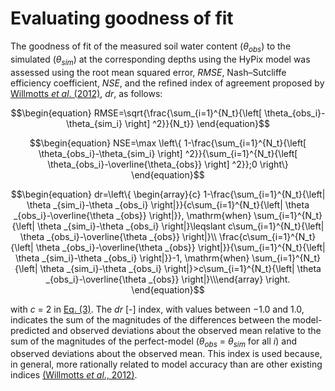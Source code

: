 <!-- MathJax -->
  <script type="text/x-mathjax-config">
    MathJax.Hub.Config({
		     TeX: {
      equationNumbers: {
        autoNumber: "AMS"
      }
    },
      tex2jax: {
        skipTags: ['script', 'noscript', 'style', 'textarea', 'pre'],
        inlineMath: [['$','$']]
      }
    });
  </script>
<script id="MathJax-script" async src="https://cdn.mathjax.org/mathjax/latest/MathJax.js?config=TeX-MML-AM_CHTML"></script>


# Evaluating goodness of fit

The goodness of fit of the measured soil water content ($θ_{obs}$) to the simulated ($θ_{sim}$) at the corresponding depths using the HyPix model was assessed using the root mean squared error, $RMSE$, Nash–Sutcliffe efficiency coefficient, $NSE$, and the refined index of agreement proposed by [Willmotts *et al*. (2012)](#_ENDREF_48), $dr$, as follows:   

$$\begin{equation}
RMSE=\sqrt{\frac{\sum_{i=1}^{N_t}{\left[ \theta_{obs_i}-\theta_{sim_i} \right] ^2}}{N_t}}
\end{equation}$$

$$\begin{equation}
NSE=\max \left\{ 1-\frac{\sum_{i=1}^{N_t}{\left[ \theta_{obs_i}-\theta_{sim_i} \right] ^2}}{\sum_{i=1}^{N_t}{\left[ \theta_{obs_i}-\overline{\theta_{obs}} \right] ^2}};0 \right\}
\end{equation}$$

$$\begin{equation}
dr=\left\{ \begin{array}{c}	1-\frac{\sum_{i=1}^{N_t}{\left| \theta _{sim_i}-\theta _{obs_i} \right|}}{c\sum_{i=1}^{N_t}{\left| \theta _{obs_i}-\overline{\theta _{obs}} \right|}}, \mathrm{when} \sum_{i=1}^{N_t}{\left| \theta _{sim_i}-\theta _{obs_i} \right|}\leqslant c\sum_{i=1}^{N_t}{\left| \theta _{obs_i}-\overline{\theta _{obs}} \right|}\\	\frac{c\sum_{i=1}^{N_t}{\left| \theta _{obs_i}-\overline{\theta _{obs}} \right|}}{\sum_{i=1}^{N_t}{\left| \theta _{sim_i}-\theta _{obs_i} \right|}}-1, \mathrm{when} \sum_{i=1}^{N_t}{\left| \theta _{sim_i}-\theta _{obs_i} \right|}>c\sum_{i=1}^{N_t}{\left| \theta _{obs_i}-\overline{\theta _{obs}} \right|}\\\end{array} \right. 
\end{equation}$$

with $c$ = 2 in [Eq. (3)](). The $dr$ [-] index, with values between −1.0 and 1.0, indicates the sum of the magnitudes of the differences between the model-predicted and observed deviations about the observed mean relative to the sum of the magnitudes of the perfect-model ($θ_{obs}$ = $θ_{sim}$ for all $i$) and observed deviations about the observed mean. This index is used because, in general, more rationally related to model accuracy than are other existing indices [(Willmotts *et al*., 2012)](#_ENDREF_48).